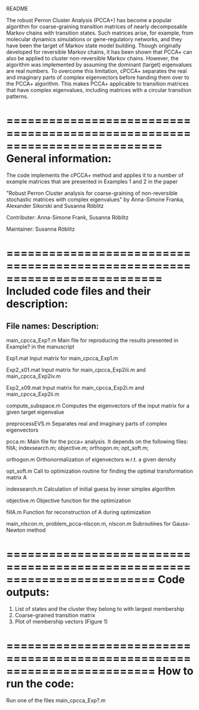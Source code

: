 README

The robust Perron Cluster Analysis (PCCA+) has become a popular algorithm
for coarse-graining transition matrices of nearly decomposable Markov
chains with transition states. Such matrices arise, for example, from molecular
dynamics simulations or gene-regulatory networks, and they have been the
target of Markov state model building. Though originally developed for reversible
Markov chains, it has been shown that PCCA+ can also be applied to cluster
non-reversible Markov chains. However, the algorithm was implemented by
assuming the dominant (target) eigenvalues are real numbers.
To overcome this limitation, cPCCA+ separates the real and imaginary parts
of complex eigenvectors before handing them over to the PCCA+ algorithm. 
This makes PCCA+ applicable to transition matrices that have complex
eigenvalues, including matrices with a circular transition patterns.

==========================================================================
General information:
==========================================================================
The code implements the cPCCA+ method and applies it to a number of example
matrices that are presented in Examples 1 and 2 in the paper 

"Robust Perron Cluster analysis for coarse-graining of
non-reversible stochastic matrices with complex eigenvalues" 
by Anna-Simone Franka, Alexander Sikorski and Susanna Röblitz

Contributer: Anna-Simone Frank, Susanna Röblitz

Maintainer: Susanna Röblitz

==========================================================================
Included code files  and their description:
==========================================================================

File names:			Description:
--------------------------------------------------------------------------
main_cpcca_Exp?.m   Main file for reproducing the results presented in
                    Example? in the manuscript

Exp1.mat            Input matrix for main_cpcca_Exp1.m

Exp2_x01.mat        Input matrix for main_cpcca_Exp2iii.m and main_cpcca_Exp2iv.m

Exp2_x09.mat        Input matrix for main_cpcca_Exp2i.m and main_cpcca_Exp2ii.m

compute_subspace.m  Computes the eigenvectors of the input matrix 
                    for a given target eigenvalue

preprocessEVS.m     Separates real and imaginary parts of complex eigenvectors

pcca.m:			 	Main file for the pcca+ analysis. It depends on the
                    following files: fillA; indexsearch.m; objective.m;
                    orthogon.m; opt_soft.m; 

orthogon.m          Orthonormalization of eigenvectors w.r.t. a given density

opt_soft.m          Call to optimization routine for finding the optimal 
                    transformation matrix A

indexsearch.m       Calculation of initial guess by inner simplex algorithm

objective.m         Objective function for the optimization 

fillA.m             Function for reconstruction of A during optimization

main_nlscon.m, problem_pcca-nlscon.m, nlscon.m
                    Subroutines for Gauss-Newton method

=========================================================================
Code outputs:
=========================================================================

1. List of states and the cluster they belong to with largest membership
2. Coarse-grained transition matrix	
3. Plot of membership vectors (Figure 1)


=========================================================================
How to run the code:
=========================================================================
Run one of the files main_cpcca_Exp?.m

